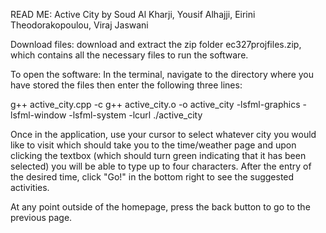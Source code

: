 READ ME: Active City by Soud Al Kharji, Yousif Alhajji, Eirini Theodorakopoulou, Viraj Jaswani

Download files: download and extract the zip folder ec327projfiles.zip, which contains all the necessary files to run the software.

To open the software:
In the terminal, navigate to the directory where you have stored the files then enter the following three lines:

g++ active_city.cpp -c
g++ active_city.o -o active_city -lsfml-graphics -lsfml-window -lsfml-system -lcurl
./active_city

Once in the application, use your cursor to select whatever city you would like to visit which should take you to the time/weather page and upon clicking the textbox (which should turn green indicating that it has been selected)
you will be able to type up to four characters. After the entry of the desired time, click "Go!" in the bottom right to see the suggested activities.

At any point outside of the homepage, press the back button to go to the previous page.
